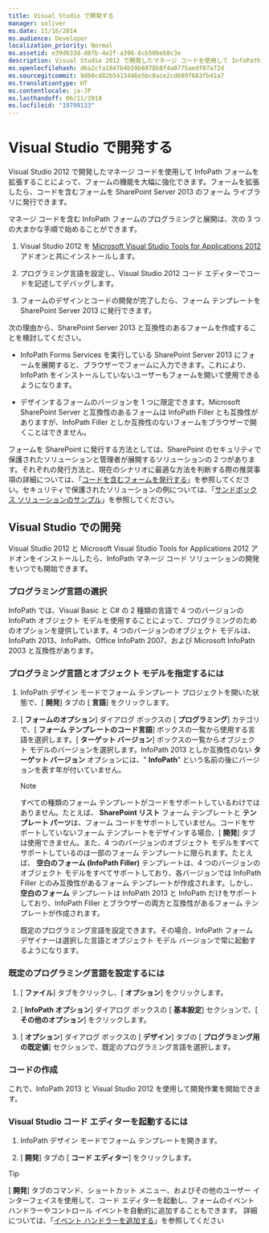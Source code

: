 ```yaml
---
title: Visual Studio で開発する
manager: soliver
ms.date: 11/16/2014
ms.audience: Developer
localization_priority: Normal
ms.assetid: e39d633d-d8fb-4e2f-a396-6cb50beb8c3e
description: Visual Studio 2012 で開発したマネージ コードを使用して InfoPath フォームを拡張することによって、フォームの機能を大幅に強化できます。フォームを拡張したら、コードを含むフォームを SharePoint Server 2013 のフォーム ライブラリに発行できます。
ms.openlocfilehash: d6a2cfa1847b4b59b6978b8f4a0775aedf07a72d
ms.sourcegitcommit: 9d60cd82b5413446e5bc8ace2cd689f683fb41a7
ms.translationtype: HT
ms.contentlocale: ja-JP
ms.lasthandoff: 06/11/2018
ms.locfileid: "19799133"
---
```

# <a name="develop-with-visual-studio"></a>Visual Studio で開発する

Visual Studio 2012 で開発したマネージ コードを使用して InfoPath フォームを拡張することによって、フォームの機能を大幅に強化できます。フォームを拡張したら、コードを含むフォームを SharePoint Server 2013 のフォーム ライブラリに発行できます。
  
マネージ コードを含む InfoPath フォームのプログラミングと展開は、次の 3 つの大まかな手順で始めることができます。
  
1. Visual Studio 2012 を [Microsoft Visual Studio Tools for Applications 2012](http://www.microsoft.com/en-us/download/details.aspx?id=38807) アドオンと共にインストールします。 
    
2. プログラミング言語を設定し、Visual Studio 2012 コード エディターでコードを記述してデバッグします。
    
3. フォームのデザインとコードの開発が完了したら、フォーム テンプレートを SharePoint Server 2013 に発行できます。
    
次の理由から、SharePoint Server 2013 と互換性のあるフォームを作成することを検討してください。
  
- InfoPath Forms Services を実行している SharePoint Server 2013 にフォームを展開すると、ブラウザーでフォームに入力できます。これにより、InfoPath をインストールしていないユーザーもフォームを開いて使用できるようになります。
    
- デザインするフォームのバージョンを 1 つに限定できます。Microsoft SharePoint Server と互換性のあるフォームは InfoPath Filler とも互換性がありますが、InfoPath Filler としか互換性のないフォームをブラウザーで開くことはできません。
    
フォームを SharePoint に発行する方法としては、SharePoint のセキュリティで保護されたソリューションと管理者が展開するソリューションの 2 つがあります。それぞれの発行方法と、現在のシナリオに最適な方法を判断する際の推奨事項の詳細については、「[コードを含むフォームを発行する](publishing-forms-with-code.md)」を参照してください。セキュリティで保護されたソリューションの例については、「[サンドボックス ソリューションのサンプル](sample-sandboxed-solutions.md)」を参照してください。
  
## <a name="developing-with-visual-studio"></a>Visual Studio での開発

Visual Studio 2012 と Microsoft Visual Studio Tools for Applications 2012 アドオンをインストールしたら、InfoPath マネージ コード ソリューションの開発をいつでも開始できます。
  
### <a name="choosing-a-programming-language"></a>プログラミング言語の選択

InfoPath では、Visual Basic と C# の 2 種類の言語で 4 つのバージョンの InfoPath オブジェクト モデルを使用することによって、プログラミングのためのオプションを提供しています。4 つのバージョンのオブジェクト モデルは、InfoPath 2013、InfoPath、Office InfoPath 2007、および Microsoft InfoPath 2003 と互換性があります。
  
### <a name="to-specify-the-programming-language-and-object-model"></a>プログラミング言語とオブジェクト モデルを指定するには

1. InfoPath デザイン モードでフォーム テンプレート プロジェクトを開いた状態で、[ **開発**] タブの [ **言語**] をクリックします。 
    
2. [ **フォームのオプション**] ダイアログ ボックスの [ **プログラミング**] カテゴリで、[ **フォーム テンプレートのコード言語**] ボックスの一覧から使用する言語を選択します。[ **ターゲット バージョン**] ボックスの一覧からオブジェクト モデルのバージョンを選択します。InfoPath 2013 としか互換性のない **ターゲット バージョン** オプションには、" **InfoPath**" という名前の後にバージョンを表す年が付いていません。 
    
    > [!NOTE]
    > すべての種類のフォーム テンプレートがコードをサポートしているわけではありません。たとえば、 **SharePoint リスト** フォーム テンプレートと **テンプレート パーツ**は、フォーム コードをサポートしていません。コードをサポートしていないフォーム テンプレートをデザインする場合、[ **開発**] タブは使用できません。また、4 つのバージョンのオブジェクト モデルをすべてサポートしているのは一部のフォーム テンプレートに限られます。たとえば、 **空白のフォーム (InfoPath Filler)** テンプレートは、4 つのバージョンのオブジェクト モデルをすべてサポートしており、各バージョンでは InfoPath Filler とのみ互換性があるフォーム テンプレートが作成されます。しかし、 **空白のフォーム** テンプレートは InfoPath 2013 と InfoPath だけをサポートしており、InfoPath Filler とブラウザーの両方と互換性があるフォーム テンプレートが作成されます。 
  
    既定のプログラミング言語を設定できます。その場合、InfoPath フォーム デザイナーは選択した言語とオブジェクト モデル バージョンで常に起動するようになります。
    
### <a name="to-set-the-default-programming-language"></a>既定のプログラミング言語を設定するには

1. [ **ファイル**] タブをクリックし、[ **オプション**] をクリックします。
    
2. [ **InfoPath オプション**] ダイアログ ボックスの [ **基本設定**] セクションで、[ **その他のオプション**] をクリックします。
    
3. [ **オプション**] ダイアログ ボックスの [ **デザイン**] タブの [ **プログラミング用の既定値**] セクションで、既定のプログラミング言語を選択します。 
    
### <a name="writing-code"></a>コードの作成

これで、InfoPath 2013 と Visual Studio 2012 を使用して開発作業を開始できます。 
  
### <a name="to-start-the-visual-studio-code-editor"></a>Visual Studio コード エディターを起動するには

1. InfoPath デザイン モードでフォーム テンプレートを開きます。
    
2. [ **開発**] タブの [ **コード エディター**] をクリックします。 
    
> [!TIP]
> [ **開発**] タブのコマンド、ショートカット メニュー、およびその他のユーザー インターフェイスを使用して、コード エディターを起動し、フォームのイベント ハンドラーやコントロール イベントを自動的に追加することもできます。 詳細については、「[イベント ハンドラーを追加する](how-to-add-an-event-handler.md)」を参照してください
  

